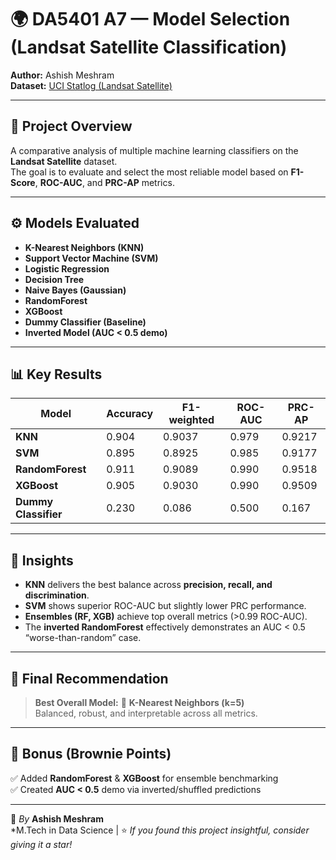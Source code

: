 # 🌍 DA5401 A7 — Model Selection (Landsat Satellite Classification)

**Author:** Ashish Meshram  
**Dataset:** [UCI Statlog (Landsat Satellite)](https://archive.ics.uci.edu/dataset/146/statlog+landsat+satellite)

---

## 🚀 Project Overview
A comparative analysis of multiple machine learning classifiers on the **Landsat Satellite** dataset.  
The goal is to evaluate and select the most reliable model based on **F1-Score**, **ROC-AUC**, and **PRC-AP** metrics.

---

## ⚙️ Models Evaluated
- **K-Nearest Neighbors (KNN)**
- **Support Vector Machine (SVM)**
- **Logistic Regression**
- **Decision Tree**
- **Naive Bayes (Gaussian)**
- **RandomForest**
- **XGBoost**
- **Dummy Classifier (Baseline)**
- **Inverted Model (AUC < 0.5 demo)**

---

## 📊 Key Results

| Model | Accuracy | F1-weighted | ROC-AUC | PRC-AP |
|--------|-----------|--------------|----------|---------|
| **KNN** | 0.904 | 0.9037 | 0.979 | 0.9217 |
| **SVM** | 0.895 | 0.8925 | 0.985 | 0.9177 |
| **RandomForest** | 0.911 | 0.9089 | 0.990 | 0.9518 |
| **XGBoost** | 0.905 | 0.9030 | 0.990 | 0.9509 |
| **Dummy Classifier** | 0.230 | 0.086 | 0.500 | 0.167 |

---

## 🧠 Insights
- **KNN** delivers the best balance across **precision, recall, and discrimination**.
- **SVM** shows superior ROC-AUC but slightly lower PRC performance.
- **Ensembles (RF, XGB)** achieve top overall metrics (>0.99 ROC-AUC).
- The **inverted RandomForest** effectively demonstrates an AUC < 0.5 “worse-than-random” case.

---

## 🏁 Final Recommendation
> **Best Overall Model:** 🥇 **K-Nearest Neighbors (k=5)**  
> Balanced, robust, and interpretable across all metrics.

---

## 🧩 Bonus (Brownie Points)
✅ Added **RandomForest** & **XGBoost** for ensemble benchmarking  
✅ Created **AUC < 0.5** demo via inverted/shuffled predictions  

---

📘 *By* **Ashish Meshram**  
*M.Tech in Data Science |
⭐ *If you found this project insightful, consider giving it a star!*
